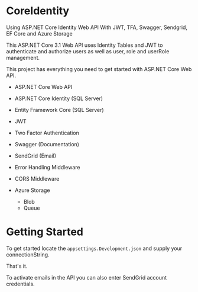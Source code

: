 # CoreIdentity
Using ASP.NET Core Identity Web API With JWT, TFA, Swagger, Sendgrid, EF Core and Azure Storage

This ASP.NET Core 3.1 Web API uses Identity Tables and JWT to authenticate and authorize users as well as
user, role and userRole management.

This project has everything you need to get started with ASP.NET Core Web API.

- ASP.NET Core Web API
- ASP.NET Core Identity (SQL Server)
- Entity Framework Core (SQL Server)
- JWT
- Two Factor Authentication
- Swagger (Documentation)
- SendGrid (Email) 
- Error Handling Middleware
- CORS Middleware

- Azure Storage
  - Blob
  - Queue

# Getting Started
To get started locate the `appsettings.Development.json` and supply your connectionString.

That's it.

To activate emails in the API you can also enter SendGrid account credentials.
